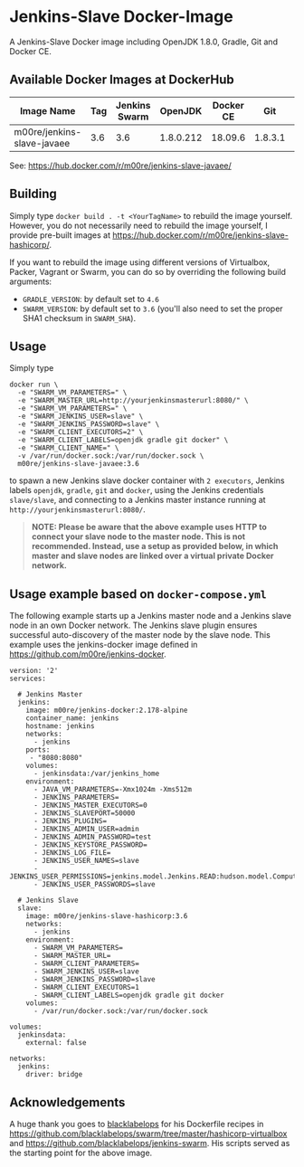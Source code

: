 # Jenkins-Slave Docker-Image

A Jenkins-Slave Docker image including OpenJDK 1.8.0, Gradle, Git and Docker CE.

## Available Docker Images at DockerHub

Image Name                    | Tag   | Jenkins Swarm | OpenJDK     | Docker CE | Git     | Gradle
------------------------------|-------|---------------|-------------|-----------|---------|---------
m00re/jenkins-slave-javaee    | 3.6   | 3.6           | 1.8.0.212   | 18.09.6   | 1.8.3.1 | 4.6

See: https://hub.docker.com/r/m00re/jenkins-slave-javaee/

## Building

Simply type ```docker build . -t <YourTagName>``` to rebuild the image yourself. However, you do not necessarily need to rebuild the image yourself, I provide pre-built images at https://hub.docker.com/r/m00re/jenkins-slave-hashicorp/.

If you want to rebuild the image using different versions of Virtualbox, Packer, Vagrant or Swarm, you can do so by overriding the following build arguments:
- ```GRADLE_VERSION```: by default set to ```4.6```
- ```SWARM_VERSION```: by default set to ```3.6``` (you'll also need to set the proper SHA1 checksum in ```SWARM_SHA```).

## Usage

Simply type

```
docker run \
  -e "SWARM_VM_PARAMETERS=" \
  -e "SWARM_MASTER_URL=http://yourjenkinsmasterurl:8080/" \
  -e "SWARM_VM_PARAMETERS=" \
  -e "SWARM_JENKINS_USER=slave" \
  -e "SWARM_JENKINS_PASSWORD=slave" \
  -e "SWARM_CLIENT_EXECUTORS=2" \
  -e "SWARM_CLIENT_LABELS=openjdk gradle git docker" \
  -e "SWARM_CLIENT_NAME=" \
  -v /var/run/docker.sock:/var/run/docker.sock \
  m00re/jenkins-slave-javaee:3.6
```

to spawn a new Jenkins slave docker container with ```2 executors```, Jenkins labels ```openjdk```, ```gradle```, ```git``` and ```docker```, using the Jenkins credentials ```slave/slave```, and connecting to a Jenkins master instance running at ```http://yourjenkinsmasterurl:8080/```.

> **NOTE: Please be aware that the above example uses HTTP to connect your slave node to the master node. This is not recommended. Instead, use a setup as provided below, in which master and slave nodes are linked over a virtual private Docker network.**

## Usage example based on ```docker-compose.yml```

The following example starts up a Jenkins master node and a Jenkins slave node in an own Docker network. The Jenkins slave plugin ensures successful auto-discovery of the master node by the slave node. This example uses the jenkins-docker image defined in https://github.com/m00re/jenkins-docker.

```
version: '2'
services:

  # Jenkins Master
  jenkins:
    image: m00re/jenkins-docker:2.178-alpine 
    container_name: jenkins
    hostname: jenkins
    networks:
      - jenkins
    ports:
     - "8080:8080"
    volumes:
      - jenkinsdata:/var/jenkins_home
    environment:
      - JAVA_VM_PARAMETERS=-Xmx1024m -Xms512m
      - JENKINS_PARAMETERS=
      - JENKINS_MASTER_EXECUTORS=0
      - JENKINS_SLAVEPORT=50000
      - JENKINS_PLUGINS=
      - JENKINS_ADMIN_USER=admin
      - JENKINS_ADMIN_PASSWORD=test
      - JENKINS_KEYSTORE_PASSWORD=
      - JENKINS_LOG_FILE=
      - JENKINS_USER_NAMES=slave
      - JENKINS_USER_PERMISSIONS=jenkins.model.Jenkins.READ:hudson.model.Computer.CONNECT:hudson.model.Computer.DISCONNECT:hudson.model.Computer.CREATE
      - JENKINS_USER_PASSWORDS=slave

  # Jenkins Slave
  slave:
    image: m00re/jenkins-slave-hashicorp:3.6
    networks:
      - jenkins
    environment:
      - SWARM_VM_PARAMETERS=
      - SWARM_MASTER_URL=
      - SWARM_CLIENT_PARAMETERS=
      - SWARM_JENKINS_USER=slave
      - SWARM_JENKINS_PASSWORD=slave
      - SWARM_CLIENT_EXECUTORS=1
      - SWARM_CLIENT_LABELS=openjdk gradle git docker
    volumes:
      - /var/run/docker.sock:/var/run/docker.sock

volumes:
  jenkinsdata:
    external: false

networks:
  jenkins:
    driver: bridge
```

## Acknowledgements

A huge thank you goes to [blacklabelops](https://github.com/blacklabelops/) for his Dockerfile recipes in https://github.com/blacklabelops/swarm/tree/master/hashicorp-virtualbox and https://github.com/blacklabelops/jenkins-swarm. His scripts served as the starting point for the above image.
